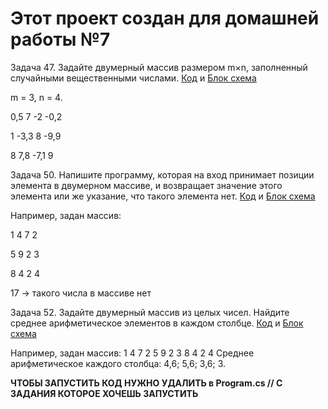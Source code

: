 # Этот проект создан для домашней работы №7

Задача 47. Задайте двумерный массив размером m×n, заполненный случайными вещественными числами. [Код](Ex001TwoDemensionalMassiveOfRandomDoubleNumber.cs) и [Блок схема](Ex001TwoDemensionalMassiiveOfRandomDoubleNumber.drawio.png)

m = 3, n = 4.

0,5 7 -2 -0,2

1 -3,3 8 -9,9

8 7,8 -7,1 9

Задача 50. Напишите программу, которая на вход принимает позиции элемента в двумерном массиве, и возвращает значение этого элемента или же указание, что такого элемента нет. [Код](Ex002ReturnTwoDemensionalMassive.cs) и [Блок схема](Ex002ReturnTwoDemensionalMassive.drawio.png)

Например, задан массив:

1 4 7 2

5 9 2 3

8 4 2 4

17 -> такого числа в массиве нет

Задача 52. Задайте двумерный массив из целых чисел. Найдите среднее арифметическое элементов в каждом столбце. [Код](Ex003AverageTwoDemensionalMassive.cs) и [Блок схема](Ex003AverageTwoDemensionalMassive.drawio.png)

Например, задан массив:
1 4 7 2
5 9 2 3
8 4 2 4
Среднее арифметическое каждого столбца: 4,6; 5,6; 3,6; 3.

__ЧТОБЫ ЗАПУСТИТЬ КОД НУЖНО УДАЛИТЬ в Program.cs // С ЗАДАНИЯ КОТОРОЕ ХОЧЕШЬ ЗАПУСТИТЬ__